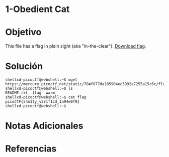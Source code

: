 # 1-Obedient Cat
# Objetivo
This file has a flag in plain sight (aka "in-the-clear"). [Download flag](https://mercury.picoctf.net/static/704f877da185904ec3992e7255a15c6c/flag).
# Solución
```
shellxd-picoctf@webshell:~$ wget https://mercury.picoctf.net/static/704f877da185904ec3992e7255a15c6c/flag
shellxd-picoctf@webshell:~$ ls
README.txt  flag  warm
shellxd-picoctf@webshell:~$ cat flag
picoCTF{s4n1ty_v3r1f13d_1a94e0f9}
shellxd-picoctf@webshell:~$
```
# Notas Adicionales

# Referencias
